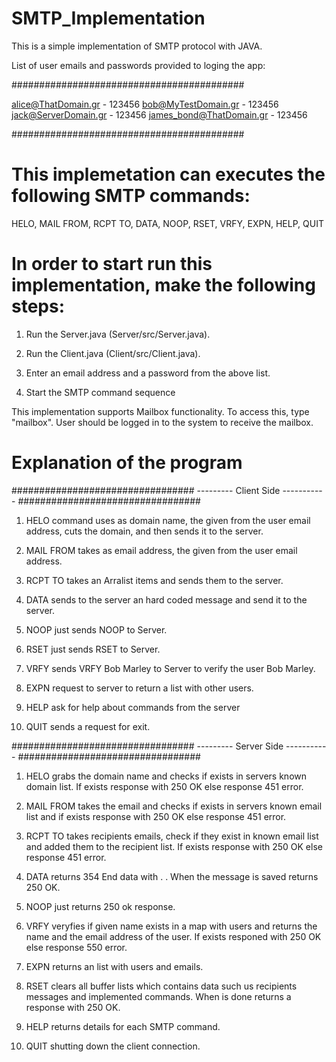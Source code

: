 # SMTP_Implementation

This is a simple implementation of SMTP protocol with JAVA.

List of user emails and passwords provided to loging the app:

##########################################

alice@ThatDomain.gr - 123456
bob@MyTestDomain.gr - 123456
jack@ServerDomain.gr - 123456
james_bond@ThatDomain.gr - 123456

##########################################

# This implemetation can executes the following SMTP commands:

HELO, MAIL FROM, RCPT TO, DATA, NOOP, RSET, VRFY, EXPN, HELP, QUIT

# In order to start run this implementation, make the following steps:

1. Run the Server.java (Server/src/Server.java).

2. Run the Client.java (Client/src/Client.java).

3. Enter an email address and a password from the above list.

4. Start the SMTP command sequence

This implementation supports Mailbox functionality. To access this,
type "mailbox". User should be logged in to the system to receive the mailbox.

# Explanation of the program

#################################
--------- Client Side -----------
#################################

1. HELO command uses as domain name, the given from the user email address,
   cuts the domain, and then sends it to the server.

2. MAIL FROM takes as email address, the given from the user email address.

3. RCPT TO takes an Arralist items and sends them to the server.

4. DATA sends to the server an hard coded message and send it to the server.

5. NOOP just sends NOOP to Server.

6. RSET just sends RSET to Server.

7. VRFY sends VRFY Bob Marley to Server to verify the user Bob Marley.

8. EXPN request to server to return a list with other users.

9. HELP ask for help about commands from the server

10. QUIT sends a request for exit.

#################################
--------- Server Side -----------
#################################

1. HELO grabs the domain name and checks if exists in servers known domain list.
   If exists response with 250 OK else response 451 error.

2. MAIL FROM takes the email and checks if exists in servers known email list and if exists response with 250 OK else response 451 error.

3. RCPT TO takes recipients emails, check if they exist in known email list
   and added them to the recipient list.
   If exists response with 250 OK else response 451 error.

4. DATA returns 354 End data with <CRLF>.<CRLF> . When the message is saved returns
   250 OK.

5. NOOP just returns 250 ok response.

6. VRFY veryfies if given name exists in a map with users and returns the name and the email address of the user.
   If exists responed with 250 OK else response 550 error.

7. EXPN returns an list with users and emails.

8. RSET clears all buffer lists which contains data such us recipients messages and implemented commands.
   When is done returns a response with 250 OK.

9. HELP returns details for each SMTP command.

10. QUIT shutting down the client connection.
